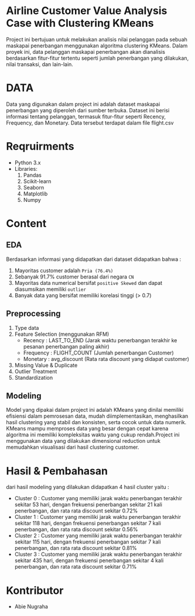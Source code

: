 # Airline Customer Value Analysis Case with Clustering KMeans
Project ini bertujuan untuk melakukan analisis nilai pelanggan pada sebuah maskapai penerbangan menggunakan algoritma clustering KMeans. Dalam proyek ini, data pelanggan maskapai penerbangan akan dianalisis berdasarkan fitur-fitur tertentu seperti jumlah penerbangan yang dilakukan, nilai transaksi, dan lain-lain.

# DATA
Data yang digunakan dalam project ini adalah dataset maskapai penerbangan yang diperoleh dari sumber terbuka. Dataset ini berisi informasi tentang pelanggan, termasuk fitur-fitur seperti Recency, Frequency, dan Monetary. Data tersebut terdapat dalam file flight.csv

# Reqruirments
- Python 3.x
- Libraries:
    1. Pandas
    2. Scikit-learn
    3. Seaborn
    4. Matplotlib
    5. Numpy

# Content

## EDA
Berdasarkan informasi yang didapatkan dari dataset didapatkan bahwa :
1. Mayoritas customer adalah `Pria (76.4%)`
2. Sebanyak 91.7% customer berasal dari negara `CN`
3. Mayoritas data numerical bersifat `positive Skewed` dan dapat diasumsikan memiliki `outlier`
4. Banyak data yang bersifat memiliki korelasi tinggi (> 0.7)

## Preprocessing
1. Type data 
2. Feature Selection (menggunakan RFM)
    - Recency : LAST_TO_END (Jarak waktu penerbangan terakhir ke pesanan penerbangan paling akhir)
    - Frequency : FLIGHT_COUNT (Jumlah penerbangan Customer)
    - Monetary : avg_discount (Rata rata discount yang didapat customer)
3. Missing Value & Duplicate
4. Outlier Treatment
5. Standardization

## Modeling
Model yang dipakai dalam project ini adalah KMeans yang dinilai memiliki efisiensi dalam pemrosesan data, mudah diimplementasikan, menghasilkan hasil clustering yang stabil dan konsisten, serta cocok untuk data numerik. KMeans mampu memproses data yang besar dengan cepat karena algoritma ini memiliki kompleksitas waktu yang cukup rendah.Project ini menggunakan data yang dilakukan dimensional reduction untuk memudahkan visualisasi dari hasil clustering customer. 

# Hasil & Pembahasan
dari hasil modeling yang dilakukan didapatkan 4 hasil cluster yaitu :
- Cluster 0 : Customer yang memiliki jarak waktu penerbangan terakhir sekitar 53 hari, dengan frekuensi penerbangan sekitar 21 kali penerbangan, dan rata rata discount sekitar 0.72%
- Cluster 1 : Customer yang memiliki jarak waktu penerbangan terakhir sekitar 118 hari, dengan frekuensi penerbangan sekitar 7 kali penerbangan, dan rata rata discount sekitar 0.56%
- Cluster 2 : Customer yang memiliki jarak waktu penerbangan terakhir sekitar 115 hari, dengan frekuensi penerbangan sekitar 7 kali penerbangan, dan rata rata discount sekitar 0.81%
- Cluster 3 : Customer yang memiliki jarak waktu penerbangan terakhir sekitar 435 hari, dengan frekuensi penerbangan sekitar 4 kali penerbangan, dan rata rata discount sekitar 0.71%

# Kontributor
- Abie Nugraha